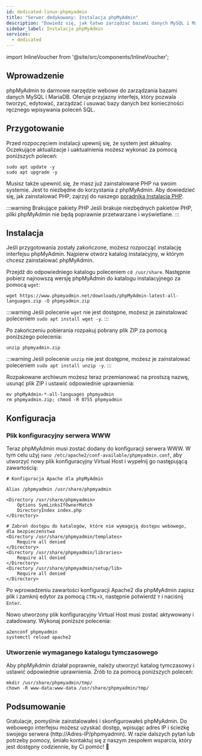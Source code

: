 ```yaml
---
id: dedicated-linux-phpmyadmin
title: "Serwer dedykowany: Instalacja phpMyAdmin"
description: "Dowiedz się, jak łatwo zarządzać bazami danych MySQL i MariaDB dzięki webowemu interfejsowi phpMyAdmin dla efektywnej administracji bazą danych → Sprawdź teraz"
sidebar_label: Instalacja phpMyAdmin
services:
  - dedicated
---
```


import InlineVoucher from '@site/src/components/InlineVoucher';

## Wprowadzenie

phpMyAdmin to darmowe narzędzie webowe do zarządzania bazami danych MySQL i MariaDB. Oferuje przyjazny interfejs, który pozwala tworzyć, edytować, zarządzać i usuwać bazy danych bez konieczności ręcznego wpisywania poleceń SQL.

<InlineVoucher />

## Przygotowanie

Przed rozpoczęciem instalacji upewnij się, że system jest aktualny. Oczekujące aktualizacje i uaktualnienia możesz wykonać za pomocą poniższych poleceń:

```
sudo apt update -y
sudo apt upgrade -y
```

Musisz także upewnić się, że masz już zainstalowane PHP na swoim systemie. Jest to niezbędne do korzystania z phpMyAdmin. Aby dowiedzieć się, jak zainstalować PHP, zajrzyj do naszego [poradnika Instalacja PHP](dedicated-linux-php.md).

:::warning Brakujące pakiety PHP
Jeśli brakuje niezbędnych pakietów PHP, pliki phpMyAdmin nie będą poprawnie przetwarzane i wyświetlane. 
:::

## Instalacja

Jeśli przygotowania zostały zakończone, możesz rozpocząć instalację interfejsu phpMyAdmin. Najpierw otwórz katalog instalacyjny, w którym chcesz zainstalować phpMyAdmin.

Przejdź do odpowiedniego katalogu poleceniem `cd /usr/share`. Następnie pobierz najnowszą wersję phpMyAdmin do katalogu instalacyjnego za pomocą `wget`:

```
wget https://www.phpmyadmin.net/downloads/phpMyAdmin-latest-all-languages.zip -O phpmyadmin.zip
```

:::warning
Jeśli polecenie `wget` nie jest dostępne, możesz je zainstalować poleceniem `sudo apt install wget -y`. 
:::

Po zakończeniu pobierania rozpakuj pobrany plik ZIP za pomocą poniższego polecenia:

```
unzip phpmyadmin.zip
```
:::warning
Jeśli polecenie `unzip` nie jest dostępne, możesz je zainstalować poleceniem `sudo apt install unzip -y`. 
:::

Rozpakowane archiwum możesz teraz przemianować na prostszą nazwę, usunąć plik ZIP i ustawić odpowiednie uprawnienia:

```
mv phpMyAdmin-*-all-languages phpmyadmin
rm phpmyadmin.zip; chmod -R 0755 phpmyadmin
```

## Konfiguracja

### Plik konfiguracyjny serwera WWW

Teraz phpMyAdmin musi zostać dodany do konfiguracji serwera WWW. W tym celu użyj `nano /etc/apache2/conf-available/phpmyadmin.conf`, aby utworzyć nowy plik konfiguracyjny Virtual Host i wypełnij go następującą zawartością:

```
# Konfiguracja Apache dla phpMyAdmin

Alias /phpmyadmin /usr/share/phpmyadmin

<Directory /usr/share/phpmyadmin>
    Options SymLinksIfOwnerMatch
    DirectoryIndex index.php
</Directory>

# Zabroń dostępu do katalogów, które nie wymagają dostępu webowego, dla bezpieczeństwa
<Directory /usr/share/phpmyadmin/templates>
    Require all denied
</Directory>
<Directory /usr/share/phpmyadmin/libraries>
    Require all denied
</Directory>
<Directory /usr/share/phpmyadmin/setup/lib>
    Require all denied
</Directory>
```

Po wprowadzeniu zawartości konfiguracji Apache2 dla phpMyAdmin zapisz plik i zamknij edytor za pomocą `CTRL+X`, następnie potwierdź `Y` i naciśnij `Enter`.

Nowo utworzony plik konfiguracyjny Virtual Host musi zostać aktywowany i załadowany. Wykonaj poniższe polecenia:

```
a2enconf phpmyadmin
systemctl reload apache2
```

### Utworzenie wymaganego katalogu tymczasowego

Aby phpMyAdmin działał poprawnie, należy utworzyć katalog tymczasowy i ustawić odpowiednie uprawnienia. Zrób to za pomocą poniższych poleceń:

```
mkdir /usr/share/phpmyadmin/tmp/
chown -R www-data:www-data /usr/share/phpmyadmin/tmp/
```

## Podsumowanie

Gratulacje, pomyślnie zainstalowałeś i skonfigurowałeś phpMyAdmin. Do webowego interfejsu możesz uzyskać dostęp, wpisując adres IP i ścieżkę swojego serwera (http://Adres-IP/phpmyadmin). W razie dalszych pytań lub potrzeby pomocy, śmiało kontaktuj się z naszym zespołem wsparcia, który jest dostępny codziennie, by Ci pomóc! 🙂

<InlineVoucher />